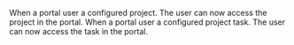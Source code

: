 When a portal user a configured project. The user can now access the project in the portal.
When a portal user a configured project task. The user can now access the task in the portal.
